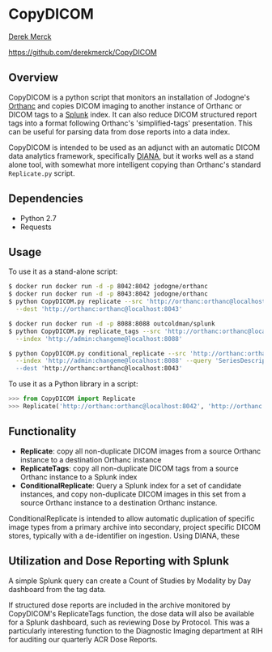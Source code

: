 # CopyDICOM

[Derek Merck](email:derek_merck@brown.edu)  

<https://github.com/derekmerck/CopyDICOM>


## Overview

CopyDICOM is a python script that monitors an installation of Jodogne's [Orthanc][] and copies DICOM imaging to another instance of Orthanc or DICOM tags to a [Splunk][] index.  It can also reduce DICOM structured report tags into a format following Orthanc's 'simplified-tags' presentation.  This can be useful for parsing data from dose reports into a data index.

CopyDICOM is intended to be used as an adjunct with an automatic DICOM data analytics framework, specifically [DIANA][], but it works well as a stand alone tool, with somewhat more intelligent copying than Orthanc's standard `Replicate.py` script.
 
 [Orthanc]: https://orthanc.chu.ulg.ac.be
 [DICOM]: http://dicom.nema.org
 [Splunk]: https://www.splunk.com
 [DIANA]: https://github.com/derekmerck/miip


## Dependencies

- Python 2.7
- Requests


## Usage

To use it as a stand-alone script:

````bash
$ docker run docker run -d -p 8042:8042 jodogne/orthanc
$ docker run docker run -d -p 8043:8042 jodogne/orthanc
$ python CopyDICOM.py replicate --src 'http://orthanc:orthanc@localhost:8042' \
  --dest 'http://orthanc:orthanc@localhost:8043'
````

````bash
$ docker run docker run -d -p 8088:8088 outcoldman/splunk
$ python CopyDICOM.py replicate_tags --src 'http://orthanc:orthanc@localhost:8042' \
  --index 'http://admin:changeme@localhost:8088'
````

````bash
$ python CopyDICOM.py conditional_replicate --src 'http://orthanc:orthanc@localhost:8042' \
  --index 'http://admin:changeme@localhost:8088' --query 'SeriesDescription=\'Dose Record\'' \ 
  --dest 'http://orthanc:orthanc@localhost:8043'
````

To use it as a Python library in a script:

````python
>>> from CopyDICOM import Replicate
>>> Replicate('http://orthanc:orthanc@localhost:8042', 'http://orthanc:orthanc@localhost:8043')
````


## Functionality

* **Replicate**: copy all non-duplicate DICOM images from a source Orthanc instance to a destination Orthanc instance
* **ReplicateTags**: copy all non-duplicate DICOM tags from a source Orthanc instance to a Splunk index
* **ConditionalReplicate**: Query a Splunk index for a set of candidate instances, and copy non-duplicate DICOM images in this set from a source Orthanc instance to a destination Orthanc instance.

ConditionalReplicate is intended to allow automatic duplication of specific image types from a primary archive into secondary, project specific DICOM stores, typically with a de-identifier on ingestion.  Using DIANA, these 


## Utilization and Dose Reporting with Splunk

A simple Splunk query can create a Count of Studies by Modality by Day dashboard from the tag data.

If structured dose reports are included in the archive monitored by CopyDICOM's ReplicateTags function, the dose data will also be available for a Splunk dashboard, such as reviewing Dose by Protocol.  This was a particularly interesting function to the Diagnostic Imaging department at RIH for auditing our quarterly ACR Dose Reports.

